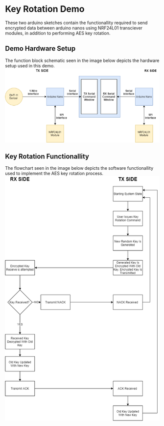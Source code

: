 # Key Rotation Demo
These two arduino sketches contain the functionallity required to send encrypted data between arduino nanos using NRF24L01 transciever modules, in addition to performing AES key rotation.

## Demo Hardware Setup
The function block schematic seen in the image below depicts the hardware setup used in this demo.
![Hardware Setup](docs/photos/KeyRotationHardwareSetup.png)

## Key Rotation Functionallity
The flowchart seen in the image below depicts the software functionallity used to implement the AES key rotation process.
![Key Rotation Flowchart](docs/photos/KeyRotationProcess.png)
